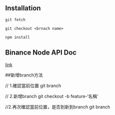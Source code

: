## Installation

```
git fetch

git checkout <brnach name>

npm install
```

## Binance Node API Doc
[link](https://github.com/binance-exchange/node-binance-api)


##新增branch方法

// 1.確認當前位置
git branch

// 2.新增branch
git checkout -b feature-‘名稱’

//2.再次確認當前位置，是否到新到branch
git branch
